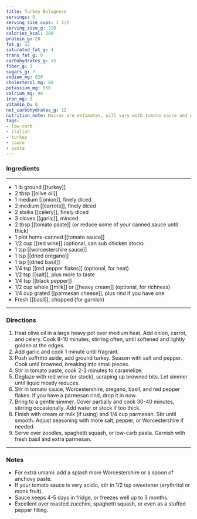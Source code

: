 ```yaml
---
title: Turkey Bolognese
servings: 6
serving_size_cups: 1 1/2
serving_size_g: 320
calories_kcal: 280
protein_g: 28
fat_g: 12
saturated_fat_g: 4
trans_fat_g: 0
carbohydrates_g: 15
fiber_g: 3
sugars_g: 7
sodium_mg: 620
cholesterol_mg: 80
potassium_mg: 950
calcium_mg: 90
iron_mg: 3
vitamin_D: 0
net_carbohydrates_g: 12
nutrition_note: Macros are estimates, will vary with tomato sauce and wine choice.
tags:
- low-carb
- italian
- turkey
- sauce
- pasta
---
```


### Ingredients
---
- 1 lb ground [[turkey]]
- 2 tbsp [[olive oil]]
- 1 medium [[onion]], finely diced
- 2 medium [[carrots]], finely diced
- 2 stalks [[celery]], finely diced
- 3 cloves [[garlic]], minced
- 2 tbsp [[tomato paste]] (or reduce some of your canned sauce until thick)
- 1 pint home-canned [[tomato sauce]]
- 1/2 cup [[red wine]] (optional, can sub chicken stock)
- 1 tsp [[worcestershire sauce]]
- 1 tsp [[dried oregano]]
- 1 tsp [[dried basil]]
- 1/4 tsp [[red pepper flakes]] (optional, for heat)
- 1/2 tsp [[salt]], plus more to taste
- 1/4 tsp [[black pepper]]
- 1/2 cup whole [[milk]] or [[heavy cream]] (optional, for richness)
- 1/4 cup grated [[parmesan cheese]], plus rind if you have one
- Fresh [[basil]], chopped (for garnish)

---

### Directions
1. Heat olive oil in a large heavy pot over medium heat. Add onion, carrot, and celery. Cook 8-10 minutes, stirring often, until softened and lightly golden at the edges.  
2. Add garlic and cook 1 minute until fragrant.  
3. Push soffritto aside, add ground turkey. Season with salt and pepper. Cook until browned, breaking into small pieces.  
4. Stir in tomato paste, cook 2-3 minutes to caramelize.  
5. Deglaze with red wine (or stock), scraping up browned bits. Let simmer until liquid mostly reduces.  
6. Stir in tomato sauce, Worcestershire, oregano, basil, and red pepper flakes. If you have a parmesan rind, drop it in now.  
7. Bring to a gentle simmer. Cover partially and cook 30-40 minutes, stirring occasionally. Add water or stock if too thick.  
8. Finish with cream or milk (if using) and 1/4 cup parmesan. Stir until smooth. Adjust seasoning with more salt, pepper, or Worcestershire if needed.  
9. Serve over zoodles, spaghetti squash, or low-carb pasta. Garnish with fresh basil and extra parmesan.  

---

### Notes
- For extra umami: add a splash more Worcestershire or a spoon of anchovy paste.  
- If your tomato sauce is very acidic, stir in 1/2 tsp sweetener (erythritol or monk fruit).  
- Sauce keeps 4-5 days in fridge, or freezes well up to 3 months.  
- Excellent over roasted zucchini, spaghetti squash, or even as a stuffed pepper filling.  